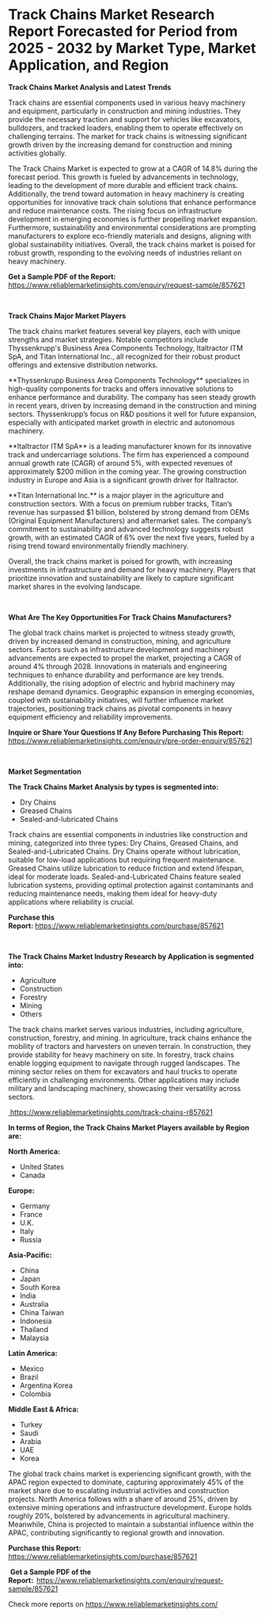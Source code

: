 <p><h1>Track Chains Market Research Report Forecasted for Period from 2025 -  2032 by Market Type, Market Application, and Region</h1></p><p><strong>Track Chains Market Analysis and Latest Trends</strong></p>
<p><p>Track chains are essential components used in various heavy machinery and equipment, particularly in construction and mining industries. They provide the necessary traction and support for vehicles like excavators, bulldozers, and tracked loaders, enabling them to operate effectively on challenging terrains. The market for track chains is witnessing significant growth driven by the increasing demand for construction and mining activities globally.</p><p>The Track Chains Market is expected to grow at a CAGR of 14.8% during the forecast period. This growth is fueled by advancements in technology, leading to the development of more durable and efficient track chains. Additionally, the trend toward automation in heavy machinery is creating opportunities for innovative track chain solutions that enhance performance and reduce maintenance costs. The rising focus on infrastructure development in emerging economies is further propelling market expansion. Furthermore, sustainability and environmental considerations are prompting manufacturers to explore eco-friendly materials and designs, aligning with global sustainability initiatives. Overall, the track chains market is poised for robust growth, responding to the evolving needs of industries reliant on heavy machinery.</p></p>
<p><strong>Get a Sample PDF of the Report:&nbsp;</strong> <a href="https://www.reliablemarketinsights.com/enquiry/request-sample/857621?utm_campaign=1887&utm_medium=2&utm_source=Github&utm_content=ia&utm_term=18022025&utm_id=track-chains">https://www.reliablemarketinsights.com/enquiry/request-sample/857621</a></p>
<p>&nbsp;</p>
<p><strong>Track Chains Major Market Players</strong></p>
<p><p>The track chains market features several key players, each with unique strengths and market strategies. Notable competitors include Thyssenkrupp's Business Area Components Technology, Italtractor ITM SpA, and Titan International Inc., all recognized for their robust product offerings and extensive distribution networks.</p><p>**Thyssenkrupp Business Area Components Technology** specializes in high-quality components for tracks and offers innovative solutions to enhance performance and durability. The company has seen steady growth in recent years, driven by increasing demand in the construction and mining sectors. Thyssenkrupp’s focus on R&D positions it well for future expansion, especially with anticipated market growth in electric and autonomous machinery.</p><p>**Italtractor ITM SpA** is a leading manufacturer known for its innovative track and undercarriage solutions. The firm has experienced a compound annual growth rate (CAGR) of around 5%, with expected revenues of approximately $200 million in the coming year. The growing construction industry in Europe and Asia is a significant growth driver for Italtractor.</p><p>**Titan International Inc.** is a major player in the agriculture and construction sectors. With a focus on premium rubber tracks, Titan’s revenue has surpassed $1 billion, bolstered by strong demand from OEMs (Original Equipment Manufacturers) and aftermarket sales. The company’s commitment to sustainability and advanced technology suggests robust growth, with an estimated CAGR of 6% over the next five years, fueled by a rising trend toward environmentally friendly machinery.</p><p>Overall, the track chains market is poised for growth, with increasing investments in infrastructure and demand for heavy machinery. Players that prioritize innovation and sustainability are likely to capture significant market shares in the evolving landscape.</p></p>
<p>&nbsp;</p>
<p><strong>What Are The Key Opportunities For Track Chains Manufacturers?</strong></p>
<p><p>The global track chains market is projected to witness steady growth, driven by increased demand in construction, mining, and agriculture sectors. Factors such as infrastructure development and machinery advancements are expected to propel the market, projecting a CAGR of around 4% through 2028. Innovations in materials and engineering techniques to enhance durability and performance are key trends. Additionally, the rising adoption of electric and hybrid machinery may reshape demand dynamics. Geographic expansion in emerging economies, coupled with sustainability initiatives, will further influence market trajectories, positioning track chains as pivotal components in heavy equipment efficiency and reliability improvements.</p></p>
<p><strong>Inquire or Share Your Questions If Any Before Purchasing This Report:</strong> <a href="https://www.reliablemarketinsights.com/enquiry/pre-order-enquiry/857621?utm_campaign=1887&utm_medium=2&utm_source=Github&utm_content=ia&utm_term=18022025&utm_id=track-chains">https://www.reliablemarketinsights.com/enquiry/pre-order-enquiry/857621</a></p>
<p>&nbsp;</p>
<p><strong>Market Segmentation</strong></p>
<p><strong>The Track Chains Market Analysis by types is segmented into:</strong></p>
<p><ul><li>Dry Chains</li><li>Greased Chains</li><li>Sealed-and-lubricated Chains</li></ul></p>
<p><p>Track chains are essential components in industries like construction and mining, categorized into three types: Dry Chains, Greased Chains, and Sealed-and-Lubricated Chains. Dry Chains operate without lubrication, suitable for low-load applications but requiring frequent maintenance. Greased Chains utilize lubrication to reduce friction and extend lifespan, ideal for moderate loads. Sealed-and-Lubricated Chains feature sealed lubrication systems, providing optimal protection against contaminants and reducing maintenance needs, making them ideal for heavy-duty applications where reliability is crucial.</p></p>
<p><strong>Purchase this Report:&nbsp;</strong><a href="https://www.reliablemarketinsights.com/purchase/857621?utm_campaign=1887&utm_medium=2&utm_source=Github&utm_content=ia&utm_term=18022025&utm_id=track-chains">https://www.reliablemarketinsights.com/purchase/857621</a></p>
<p>&nbsp;</p>
<p><strong>The Track Chains Market Industry Research by Application is segmented into:</strong></p>
<p><ul><li>Agriculture</li><li>Construction</li><li>Forestry</li><li>Mining</li><li>Others</li></ul></p>
<p><p>The track chains market serves various industries, including agriculture, construction, forestry, and mining. In agriculture, track chains enhance the mobility of tractors and harvesters on uneven terrain. In construction, they provide stability for heavy machinery on site. In forestry, track chains enable logging equipment to navigate through rugged landscapes. The mining sector relies on them for excavators and haul trucks to operate efficiently in challenging environments. Other applications may include military and landscaping machinery, showcasing their versatility across sectors.</p></p>
<p><a href="https://www.reliablemarketinsights.com/track-chains-r857621?utm_campaign=1887&utm_medium=2&utm_source=Github&utm_content=ia&utm_term=18022025&utm_id=track-chains">&nbsp;https://www.reliablemarketinsights.com/track-chains-r857621</a></p>
<p><strong>In terms of Region, the Track Chains Market Players available by Region are:</strong></p>
<p>
    <p> <strong> North America: </strong>
        <ul>
            <li>United States</li>
            <li>Canada</li>
        </ul>
        </p> 
    <p> <strong> Europe: </strong>
        <ul>
            <li>Germany</li>
            <li>France</li>
            <li>U.K.</li>
            <li>Italy</li>
            <li>Russia</li>
        </ul>
        </p> 
    <p> <strong> Asia-Pacific: </strong>
        <ul>
            <li>China</li>
            <li>Japan</li>
            <li>South Korea</li>
            <li>India</li>
            <li>Australia</li>
            <li>China Taiwan</li>
            <li>Indonesia</li>
            <li>Thailand</li>
            <li>Malaysia</li>
        </ul>
        </p> 
    <p> <strong> Latin America: </strong>
        <ul>
            <li>Mexico</li>
            <li>Brazil</li>
            <li>Argentina Korea</li>
            <li>Colombia</li>
        </ul>
        </p> 
    <p> <strong> Middle East & Africa: </strong>
        <ul>
            <li>Turkey</li>
            <li>Saudi</li>
            <li>Arabia</li>
            <li>UAE</li>
            <li>Korea</li>
        </ul>
    </p>
    </p>
<p><p>The global track chains market is experiencing significant growth, with the APAC region expected to dominate, capturing approximately 45% of the market share due to escalating industrial activities and construction projects. North America follows with a share of around 25%, driven by extensive mining operations and infrastructure development. Europe holds roughly 20%, bolstered by advancements in agricultural machinery. Meanwhile, China is projected to maintain a substantial influence within the APAC, contributing significantly to regional growth and innovation.</p></p>
<p><strong>Purchase this Report: </strong><a href="https://www.reliablemarketinsights.com/purchase/857621?utm_campaign=1887&utm_medium=2&utm_source=Github&utm_content=ia&utm_term=18022025&utm_id=track-chains">https://www.reliablemarketinsights.com/purchase/857621</a></p>
<p>&nbsp;<strong>Get a Sample PDF of the Report:&nbsp;&nbsp;</strong><a href="https://www.reliablemarketinsights.com/enquiry/request-sample/857621?utm_campaign=1887&utm_medium=2&utm_source=Github&utm_content=ia&utm_term=18022025&utm_id=track-chains">https://www.reliablemarketinsights.com/enquiry/request-sample/857621</a></p>
<p><strong></strong></p>
<p>Check more reports on <a href="https://www.reliablemarketinsights.com/?utm_campaign=1887&utm_medium=2&utm_source=Github&utm_content=ia&utm_term=18022025&utm_id=track-chains">https://www.reliablemarketinsights.com/</a></p>